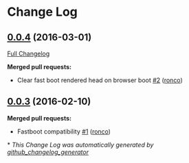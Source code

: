 # Change Log

## [0.0.4](https://github.com/ronco/ember-cli-head/tree/0.0.4) (2016-03-01)
[Full Changelog](https://github.com/ronco/ember-cli-head/compare/0.0.3...0.0.4)

**Merged pull requests:**

- Clear fast boot rendered head on browser boot [\#2](https://github.com/ronco/ember-cli-head/pull/2) ([ronco](https://github.com/ronco))

## [0.0.3](https://github.com/ronco/ember-cli-head/tree/0.0.3) (2016-02-10)
**Merged pull requests:**

- Fastboot compatibility [\#1](https://github.com/ronco/ember-cli-head/pull/1) ([ronco](https://github.com/ronco))



\* *This Change Log was automatically generated by [github_changelog_generator](https://github.com/skywinder/Github-Changelog-Generator)*